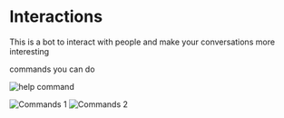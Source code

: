 # Interactions
This is a bot to interact with people and make your conversations more interesting


commands you can do

![help command](https://i.imgur.com/5ibvX4G.png)  

![Commands 1](https://media.discordapp.net/attachments/796970775117824002/932118674704306216/unknown.png?)
![Commands 2](https://media.discordapp.net/attachments/796970775117824002/932118674867900436/unknown.png)  

